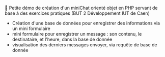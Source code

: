 📝 Petite démo de création d'un miniChat orienté objet en PHP servant de base à des exercices pratiques (BUT 2 Développement IUT de Caen)

- Création d'une base de données pour enregistrer des informations via un mini formulaire
- mini formulaire pour enregistrer un message : son contenu, le destinataire, et l'heure, dans la base de donnée
- visualisation des derniers messages envoyer, via requête de base de donnée
